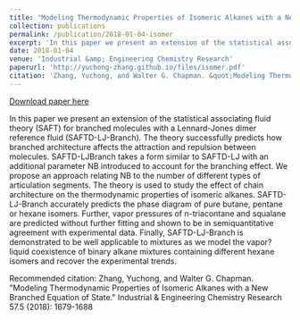 ```yaml
---
title: "Modeling Thermodynamic Properties of Isomeric Alkanes with a New Branched Equation of State"
collection: publications
permalink: /publication/2018-01-04-isomer
excerpt: 'In this paper we present an extension of the statistical associating fluid theory (SAFT) for branched molecules with a Lennard-Jones dimer reference fluid (SAFTD-LJ-Branch). The theory successfully predicts how branched architecture affects the attraction and repulsion between molecules. SAFTD-LJBra...'
date: 2018-01-04
venue: 'Industrial &amp; Engineering Chemistry Research'
paperurl: 'http://yuchong-zhang.github.io/files/isomer.pdf'
citation: 'Zhang, Yuchong, and Walter G. Chapman. &quot;Modeling Thermodynamic Properties of Isomeric Alkanes with a New Branched Equation of State.&quot; Industrial &amp; Engineering Chemistry Research 57.5 (2018): 1679-1688'
---
```


<a href='http://yuchong-zhang.github.io/files/isomer.pdf'>Download paper here</a>

In this paper we present an extension of the statistical associating fluid theory (SAFT) for branched molecules with a Lennard-Jones dimer reference fluid (SAFTD-LJ-Branch). The theory successfully predicts how branched architecture affects the attraction and repulsion between molecules. SAFTD-LJBranch takes a form similar to SAFTD-LJ with an additional parameter NB introduced to account for the branching effect. We propose an approach relating NB to the number of different types of articulation segments. The theory is used to study the effect of chain architecture on the thermodynamic properties of isomeric alkanes. SAFTD-LJ-Branch accurately predicts the phase diagram of pure butane, pentane or hexane isomers. Further, vapor pressures of n-triacontane and squalane are predicted without further fitting and shown to be in semiquantitative agreement with experimental data. Finally, SAFTD-LJ-Branch is demonstrated to be well applicable to mixtures as we model the vapor?liquid coexistence of binary alkane mixtures containing different hexane isomers and recover the experimental trends.

Recommended citation: Zhang, Yuchong, and Walter G. Chapman. "Modeling Thermodynamic Properties of Isomeric Alkanes with a New Branched Equation of State." Industrial & Engineering Chemistry Research 57.5 (2018): 1679-1688